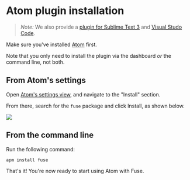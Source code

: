 # Atom plugin installation

<blockquote class="callout-info">

*Note:* We also provide a [plugin for Sublime Text 3](sublime-plugin.md) and [Visual Studo Code](vscode-extension.md).

</blockquote>

Make sure you've installed [Atom](https://atom.io/) first.

Note that you only need to install the plugin via the dashboard *or* the command line, not both.

## From Atom's settings

Open [Atom's settings view](http://flight-manual.atom.io/getting-started/sections/atom-basics/#settings-and-preferences), and navigate to the "Install" section.

From there, search for the `fuse` package and click Install, as shown below.

<img class="img-responsive img-rounded" src="../../media/atom-install-fuse-package.png" />

## From the command line

Run the following command:

	apm install fuse

That's it! You're now ready to start using Atom with Fuse.
